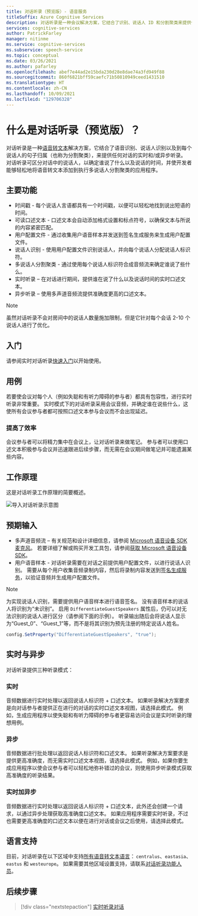 ```yaml
---
title: 对话听录（预览版）- 语音服务
titleSuffix: Azure Cognitive Services
description: 对话听录是一种会议解决方案，它结合了识别、说话人 ID 和分割聚类来提供任何对话的听录。
services: cognitive-services
author: PatrickFarley
manager: nitinme
ms.service: cognitive-services
ms.subservice: speech-service
ms.topic: conceptual
ms.date: 03/26/2021
ms.author: pafarley
ms.openlocfilehash: abef7e44ad2e15bda230d28e8dae74a3fd949f88
ms.sourcegitcommit: 860f6821bff59caefc71b50810949ceed1431510
ms.translationtype: HT
ms.contentlocale: zh-CN
ms.lasthandoff: 10/09/2021
ms.locfileid: "129706328"
---
```

# <a name="what-is-conversation-transcription-preview"></a>什么是对话听录（预览版）？

对话听录是一种[语音转文本](speech-to-text.md)解决方案，它结合了语音识别、说话人识别以及到每个说话人的句子归属（也称为分割聚类），来提供任何对话的实时和/或异步听录。 对话听录可区分对话中的说话人，以确定谁说了什么以及说话的时间，并使开发者能够轻松地将语音转文本添加到执行多说话人分割聚类的应用程序。

## <a name="key-features"></a>主要功能

- 时间戳 - 每个说话人言语都具有一个时间戳，以便可以轻松地找到说出短语的时间。
- 可读口述文本 - 口述文本会自动添加格式设置和标点符号，以确保文本与所说的内容紧密匹配。
- 用户配置文件 - 通过收集用户语音样本并发送到签名生成服务来生成用户配置文件。
- 说话人识别 - 使用用户配置文件识别说话人，并向每个说话人分配说话人标识符。
- 多说话人分割聚类 - 通过使用每个说话人标识符合成音频流来确定谁说了些什么。
- 实时听录 – 在对话进行期间，提供谁在说了什么以及说话时间的实时口述文本。
- 异步听录 – 使用多声道音频流提供准确度更高的口述文本。

> [!NOTE]
> 虽然对话听录不会对房间中的说话人数量施加限制，但是它针对每个会话 2-10 个说话人进行了优化。

## <a name="get-started"></a>入门

请参阅实时对话听录[快速入门](how-to-use-conversation-transcription.md)以开始使用。

## <a name="use-cases"></a>用例

若要使会议对每个人（例如失聪和有听力障碍的参与者）都具有包容性，进行实时听录非常重要。 实时模式下的对话听录采用会议音频，并确定谁在说些什么，这使所有会议参与者都可按照口述文本参与会议而不会出现延迟。

### <a name="improved-efficiency"></a>提高了效率

会议参与者可以将精力集中在会议上，让对话听录来做笔记。 参与者可以使用口述文本积极参与会议并迅速跟进后续步骤，而无需在会议期间做笔记并可能遗漏某些内容。

## <a name="how-it-works"></a>工作原理

这是对话听录工作原理的简要概述。

![导入对话听录示意图](media/scenarios/conversation-transcription-service.png)

## <a name="expected-inputs"></a>预期输入

- 多声道音频流 – 有关规范和设计详细信息，请参阅 [Microsoft 语音设备 SDK 麦克风](./speech-devices-sdk-microphone.md)。 若要详细了解或购买开发工具包，请参阅[获取 Microsoft 语音设备 SDK](./get-speech-devices-sdk.md)。
- 用户语音样本 - 对话听录需要在对话之前提供用户配置文件，以进行说话人识别。 需要从每个用户收集音频录制内容，然后将录制内容发送到[签名生成服务](https://aka.ms/cts/signaturegenservice)，以验证音频并生成用户配置文件。

> [!NOTE]
> 为实现说话人识别，需要提供用户语音样本进行语音签名。 没有语音样本的说话人将识别为“未识别”。 启用 `DifferentiateGuestSpeakers` 属性后，仍可以对无法识别的说话人进行区分（请参阅下面的示例）。 听录输出随后会将说话人显示为“Guest_0”、“Guest_1”等，而不是将其识别为预先注册的特定说话人姓名。
> ```csharp
> config.SetProperty("DifferentiateGuestSpeakers", "true");
> ```


## <a name="real-time-vs-asynchronous"></a>实时与异步

对话听录提供三种听录模式：

### <a name="real-time"></a>实时

音频数据进行实时处理以返回说话人标识符 + 口述文本。 如果听录解决方案要求是向对话参与者提供正在进行的对话的实时口述文本视图，请选择此模式。 例如，生成应用程序以使失聪和有听力障碍的参与者更容易访问会议是实时听录的理想用例。

### <a name="asynchronous"></a>异步

音频数据进行批处理以返回说话人标识符和口述文本。 如果听录解决方案要求是提供更高准确度，而无需实时口述文本视图，请选择此模式。 例如，如果你要生成应用程序以使会议参与者可以轻松地弥补错过的会议，则使用异步听录模式获取高准确度的听录结果。

### <a name="real-time-plus-asynchronous"></a>实时加异步

音频数据进行实时处理以返回说话人标识符 + 口述文本，此外还会创建一个请求，以通过异步处理获取高准确度口述文本。 如果应用程序需要实时听录，不过也需要更高准确度的口述文本以便在进行对话或会议之后使用，请选择此模式。

## <a name="language-support"></a>语言支持

目前，对话听录在以下区域中支持[所有语音转文本语言](language-support.md#speech-to-text)： `centralus`、`eastasia`、`eastus` 和 `westeurope`。 如果需要其他区域设置支持，请联系[对话听录功能人员](mailto:CTSFeatureCrew@microsoft.com)。

## <a name="next-steps"></a>后续步骤

> [!div class="nextstepaction"]
> [实时听录对话](how-to-use-conversation-transcription.md)
